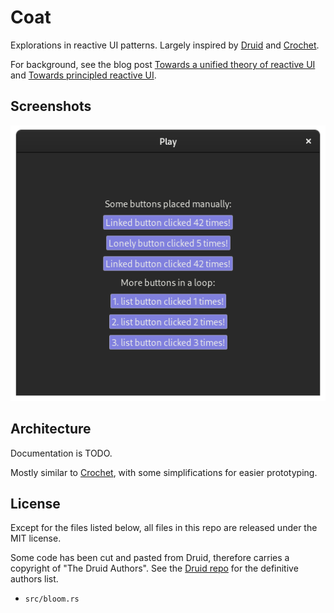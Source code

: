 # Coat
Explorations in reactive UI patterns. Largely inspired by [Druid] and [Crochet].

For background, see the blog post [Towards a unified theory of reactive UI] and [Towards principled reactive UI].

## Screenshots

[![play.rs example](https://raw.githubusercontent.com/Finnerale/coat/screenshots/images/play.png)](./examples/play.rs)

## Architecture

Documentation is TODO.

Mostly similar to [Crochet], with some simplifications for easier prototyping.

## License

Except for the files listed below, all files in this repo are released under the MIT license.

Some code has been cut and pasted from Druid, therefore carries a copyright of "The Druid Authors". See the [Druid repo] for the definitive authors list.

- `src/bloom.rs`

[Druid repo]: https://github.com/linebender/druid
[Druid]: https://github.com/linebender/druid
[Crochet]: https://github.com/raphlinus/crochet
[Towards a unified theory of reactive UI]: https://raphlinus.github.io/ui/druid/2019/11/22/reactive-ui.html
[Towards principled reactive UI]: https://raphlinus.github.io/rust/druid/2020/09/25/principled-reactive-ui.html
